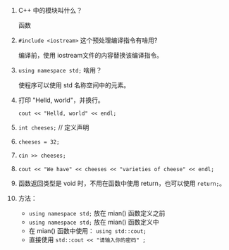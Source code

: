 1. C++ 中的模块叫什么？

    函数

2. `#include <iostream>` 这个预处理编译指令有啥用?

    编译前，使用 iostream文件的内容替换该编译指令。

3. `using namespace std;` 啥用？

    使程序可以使用 std 名称空间中的元素。

4. 打印 "Helld, world"，并换行。

    `cout << "Helld, world" << endl;`

5.  `int cheeses;` // 定义声明
6.  `cheeses = 32;`
7.  `cin >> cheeses;`
8.  `cout << "We have" << cheeses << "varieties of cheese" << endl;`
10. 函数返回类型是 void 时，不用在函数中使用 return，也可以使用 `return;`。
11. 方法：

    - `using namespace std;` 放在 mian() 函数定义之前
    - `using namespace std;` 放在 mian() 函数定义中
    - 在 mian() 函数中使用： `using std::cout;`
    - 直接使用 `std::cout << "请输入你的密码" ;`